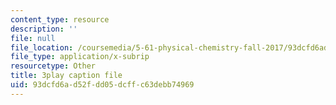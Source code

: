 ```yaml
---
content_type: resource
description: ''
file: null
file_location: /coursemedia/5-61-physical-chemistry-fall-2017/93dcfd6ad52fdd05dcffc63debb74969_BEs4K6LSGzo.srt
file_type: application/x-subrip
resourcetype: Other
title: 3play caption file
uid: 93dcfd6a-d52f-dd05-dcff-c63debb74969
---
```


